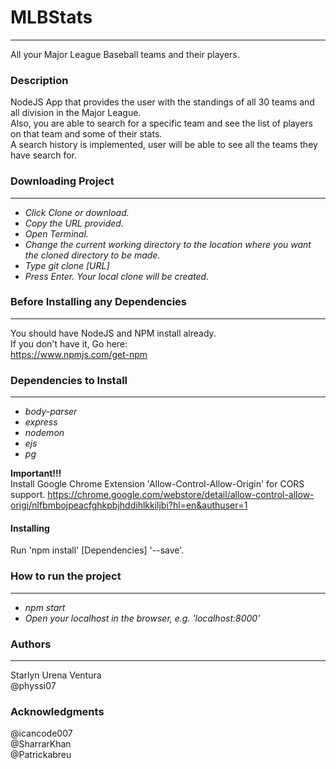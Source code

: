 # MLBStats
---
All your Major League Baseball teams and their players.

### Description  
NodeJS App that provides the user with the standings of all 30 teams and all division in the Major League.  
Also, you are able to search for a specific team and see the list of players on that team and some of their stats.  
A search history is implemented, user will be able to see all the teams they have search for.  

### Downloading Project  
---
* *Click Clone or download.*
* *Copy the URL provided.*
* *Open Terminal.*
* *Change the current working directory to the location where you want the cloned directory to be made.*
* *Type git clone [URL]*
* *Press Enter. Your local clone will be created.*

### Before Installing any Dependencies
---
You should have NodeJS and NPM install already.  
If you don't have it, Go here:  
https://www.npmjs.com/get-npm

### Dependencies to Install  
---
* *body-parser*
* *express*
* *nodemon*
* *ejs*
* *pg*

**Important!!!**  
Install Google Chrome Extension 'Allow-Control-Allow-Origin' for CORS support.
https://chrome.google.com/webstore/detail/allow-control-allow-origi/nlfbmbojpeacfghkpbjhddihlkkiljbi?hl=en&authuser=1

#### Installing  
Run 'npm install' [Dependencies] '--save'.

### How to run the project
---
* *npm start*
* *Open your localhost in the browser, e.g. 'localhost:8000'*

### Authors
---
Starlyn Urena Ventura  
@physsi07

### Acknowledgments
@icancode007  
@SharrarKhan  
@Patrickabreu
